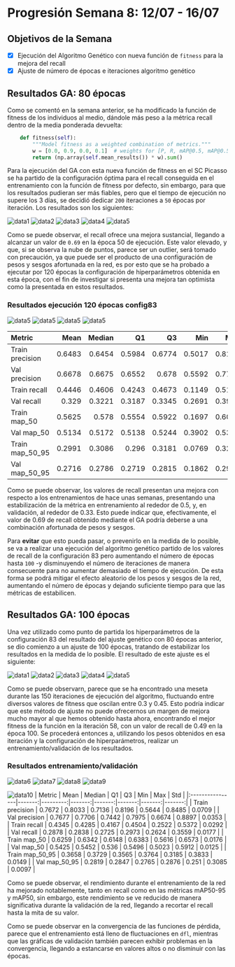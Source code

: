 # Progresión Semana 8: 12/07 - 16/07

## Objetivos de la Semana

- [X] Ejecución del Algoritmo Genético con nueva función de `fitness` para la mejora del recall
- [X] Ajuste de número de épocas e iteraciones algoritmo genético

## Resultados GA: 80 épocas

Como se comentó en la semana anterior, se ha modificado la función de fitness de los individuos al medio, dándole más peso a la métrica recall dentro de la media ponderada devuelta:

```python
    def fitness(self):
        """Model fitness as a weighted combination of metrics."""
        w = [0.0, 0.9, 0.0, 0.1]  # weights for [P, R, mAP@0.5, mAP@0.5:0.95]
        return (np.array(self.mean_results()) * w).sum()
```

Para la ejecución del GA con esta nueva función de fitness en el SC Picasso se ha partido de la configuración óptima para el recall conseguida en el entrenamiento con la función de fitness por defecto, sin embargo, para que los resultados pudieran ser más fiables, pero que el tiempo de ejecución no supere los 3 días, se decidió dedicar `200` iteraciones a `50` épocas por iteración. Los resultados son los siguientes:

![data1](../data/results/week8/GA_Recall_config/80_epochs/tune/mAP50-95_evolution.png)
![data2](../data/results/week8/GA_Recall_config/80_epochs/tune/mAP50_evolution.png)
![data3](../data/results/week8/GA_Recall_config/80_epochs/tune/precision_evolution.png)
![data4](../data/results/week8/GA_Recall_config/80_epochs/tune/recall_evolution.png)
![data5](../data/results/week8/GA_Recall_config/80_epochs/tune/tune_fitness.png)

Como se puede observar, el recall ofrece una mejora sustancial, llegando a alcanzar un valor de `0.69` en la época 50 de ejecución. Este valor elevado, y que, si se observa la nube de puntos, parece ser un outlier, será tomado con precaución, ya que puede ser el producto de una configuración de pesos y sesgos afortunada en la red, es por esto que se ha probado a ejecutar por 120 épocas la configuración de hiperparámetros obtenida en esta época, con el fin de investigar si presenta una mejora tan optimista como la presentada en estos resultados.

### Resultados ejecución 120 épocas config83

![data5](../data/results/week8/GA_Recall_config/Recall_config_GA/recall_comparison.png)
![data5](../data/results/week8/GA_Recall_config/Recall_config_GA/precision_comparison.png)
![data5](../data/results/week8/GA_Recall_config/Recall_config_GA/map_50_comparison.png)
![data5](../data/results/week8/GA_Recall_config/Recall_config_GA/map_50_95_comparison.png)

| Metric          |   Mean |   Median |     Q1 |     Q3 |    Min |    Max |    Std |
|:----------------|-------:|---------:|-------:|-------:|-------:|-------:|-------:|
| Train precision | 0.6483 |   0.6454 | 0.5984 | 0.6774 | 0.5017 | 0.8125 | 0.0693 |
| Val precision   | 0.6678 |   0.6675 | 0.6552 | 0.678  | 0.5592 | 0.7758 | 0.032  |
| Train recall    | 0.4446 |   0.4606 | 0.4243 | 0.4673 | 0.1149 | 0.5158 | 0.048  |
| Val recall      | 0.329  |   0.3221 | 0.3187 | 0.3345 | 0.2691 | 0.3908 | 0.0165 |
| Train map_50    | 0.5625 |   0.578  | 0.5554 | 0.5922 | 0.1697 | 0.6017 | 0.0537 |
| Val map_50      | 0.5134 |   0.5172 | 0.5138 | 0.5244 | 0.3902 | 0.5385 | 0.0216 |
| Train map_50_95 | 0.2991 |   0.3086 | 0.296  | 0.3181 | 0.0769 | 0.3241 | 0.0323 |
| Val map_50_95   | 0.2716 |   0.2786 | 0.2719 | 0.2815 | 0.1862 | 0.2914 | 0.0205 |

Como se puede observar, los valores de recall presentan una mejora con respecto a los entrenamientos de hace unas semanas, presentando una estabilización de la métrica en entrenamiento al rededor de 0.5, y, en validación, al rededor de 0.33. Esto puede indicar que, efectivamente, el valor de 0.69 de recall obtenido mediante el GA podría deberse a una combinación afortunada de pesos y sesgos.

Para **evitar** que esto pueda pasar, o prevenirlo en la medida de lo posible, se va a realizar una ejecución del algoritmo genético partido de los valores de recall de la configuración 83 pero aumentando el número de épocas hasta `100` -y disminuyendo el número de iteraciones de manera consecuente para no aumentar demasiado el tiempo de ejecución. De esta forma se podrá mitigar el efecto aleatorio de los pesos y sesgos de la red, aumentando el número de épocas y dejando suficiente tiempo para que las métricas de estabilicen.

## Resultados GA: 100 épocas

Una vez utilizado como punto de partida los hiperparámetros de la configuración 83 del resultado del ajuste genético con 80 épocas anterior, se dio comienzo a un ajuste de 100 épocas, tratando de estabilizar los resultados en la medida de lo posible. El resultado de este ajuste es el siguiente:

![data1](../data/results/week8/GA_Recall_config/100_epochs/tune/mAP50-95_evolution.png)
![data2](../data/results/week8/GA_Recall_config/100_epochs/tune/mAP50_evolution.png)
![data3](../data/results/week8/GA_Recall_config/100_epochs/tune/precision_evolution.png)
![data4](../data/results/week8/GA_Recall_config/100_epochs/tune/recall_evolution.png)
![data5](../data/results/week8/GA_Recall_config/100_epochs/tune/tune_fitness.png)

Como se puede observarn, parece que se ha encontrado una meseta durante las 150 iteraciones de ejecución del algoritmo, fluctuando entre diversos valores de fitness que oscilan entre 0.3 y 0.45. Esto podría indicar que este método de ajuste no puede ofrecernos un margen de mejora mucho mayor al que hemos obtenido hasta ahora, encontrando el mejor fitness de la función en la iteración 58, con un valor de recall de 0.49 en la época 100. Se procederá entonces a, utilizando los pesos obtenidos en esa iteración y la configuración de hiperparámetros, realizar un entrenamiento/validación de los resultados.

### Resultados entrenamiento/validación

![data6](../data/results/week9/GA_results_trainval/map_50_95_comparison.png)
![data7](../data/results/week9/GA_results_trainval/map_50_comparison.png)
![data8](../data/results/week9/GA_results_trainval/precision_comparison.png)
![data9](../data/results/week9/GA_results_trainval/recall_comparison.png)

![data10](../data/results/week9/GA_results_trainval/results.png)
| Metric          |   Mean |   Median |     Q1 |     Q3 |    Min |    Max |    Std |
|:----------------|-------:|---------:|-------:|-------:|-------:|-------:|-------:|
| Train precision | 0.7672 |   0.8033 | 0.7136 | 0.8196 | 0.5644 | 0.8485 | 0.0709 |
| Val precision   | 0.7677 |   0.7706 | 0.7442 | 0.7975 | 0.6674 | 0.8897 | 0.0353 |
| Train recall    | 0.4345 |   0.4285 | 0.4167 | 0.4504 | 0.2522 | 0.5372 | 0.0292 |
| Val recall      | 0.2878 |   0.2838 | 0.2725 | 0.2973 | 0.2624 | 0.3559 | 0.0177 |
| Train map_50    | 0.6259 |   0.6342 | 0.6148 | 0.6383 | 0.5616 | 0.6573 | 0.0176 |
| Val map_50      | 0.5425 |   0.5452 | 0.536  | 0.5496 | 0.5023 | 0.5912 | 0.0125 |
| Train map_50_95 | 0.3658 |   0.3729 | 0.3565 | 0.3764 | 0.3185 | 0.3833 | 0.0149 |
| Val map_50_95   | 0.2819 |   0.2847 | 0.2765 | 0.2876 | 0.251  | 0.3085 | 0.0097 |

Como se puede observar, el rendimiento durante el entrenamiento de la red ha mejorado notablemente, tanto en recall como en las métricas mAP50-95 y mAP50, sin embargo, este rendimiento se ve reducido de manera significativa durante la validación de la red, llegando a recortar el recall hasta la mita de su valor. 

Como se puede observar en la convergencia de las funciones de pérdida, parece que el entrenamiento está lleno de fluctuaciones en `dfl`, mientras que las gráficas de validación también parecen exhibir problemas en la convergencia, llegando a estancarse en valores altos o no disminuir con las épocas.

